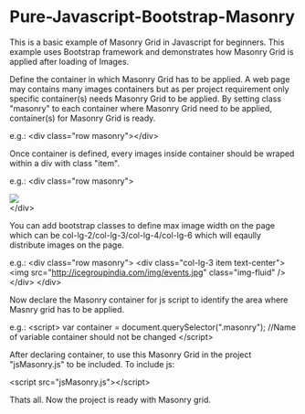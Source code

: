 # Pure-Javascript-Bootstrap-Masonry

This is a basic example of Masonry Grid in Javascript for beginners. This example uses Bootstrap framework and demonstrates how Masonry Grid is applied after loading of Images.
  
Define the container in which Masonry Grid has to be applied. A web page may contains many images containers but as per project requirement only specific container(s) needs Masonry Grid to be applied. By setting class "masonry" to each container where Masonry Grid need to be applied, container(s) for Masonry Grid is ready.

e.g.:
  &lt;div class="row masonry"&gt;&lt;/div&gt;

Once container is defined, every images inside container should be wraped within a div with class "item".

e.g.:
  &lt;div class="row masonry"&gt;
    <div class="item"><img src="http://icegroupindia.com/img/events.jpg" class="img-fluid" /></div>
  &lt;/div&gt;
  
You can add bootstrap classes to define max image width on the page which can be col-lg-2/col-lg-3/col-lg-4/col-lg-6 which will eqaully distribute images on the page.

e.g.:
   &lt;div class="row masonry"&gt;
    &lt;div class="col-lg-3 item text-center"&gt;&lt;img src="http://icegroupindia.com/img/events.jpg" class="img-fluid" /&gt;&lt;/div&gt;
  &lt;/div&gt;
  
Now declare the Masonry container for js script to identify the area where Masnry grid has to be applied.

e.g.:
  &lt;script&gt;
	var container = document.querySelector(".masonry");   //Name of variable container should not be changed
  &lt;/script&gt;

After declaring container, to use this Masonry Grid in the project "jsMasonry.js" to be included. To include js:
  
  &lt;script src="jsMasonry.js"&gt;&lt;/script&gt;

Thats all. Now the project is ready with Masonry grid.
